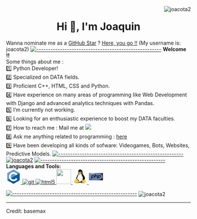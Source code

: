 <img align ="right" src="https://komarev.com/ghpvc/?username=joacota2&label=Profile%20views&color=0e75b6&style=flat" alt="joacota2">
<h1 align="center">Hi 👋, I'm Joaquin</h1>

Wanna nominate me as a <a href="https://stars.github.com/">GitHub Star</a> ? <a href="https://stars.github.com/nominate/">Here, you go !!</a> (My username is: joacota2)
[![-----------------------------------------------------](
https://raw.githubusercontent.com/andreasbm/readme/master/assets/lines/aqua.png)](https://github.com/BaseMax?tab=repositories)
<b>Welcome !! </b><br/>
Some things about me :<br/>
:one: Python Developer!<br/>
:two: Specialized on DATA fields.<br/>
:three: Proficient C++, HTML, CSS and Python.<br/> 
:four: Have experience on many areas of programming like Web Development with Django and advanced analytics techniques with Pandas.<br/>
:five: I’m currently not working.<br>
:six: Looking for an enthusiastic experience to boost my DATA faculties.<br>
:seven: How to reach me : Mail me at ![](https://chxo.com/labelgen/labelgen.php?textval=+gomezjoaquin83%gmail.com&font=ARIAL.TTF&size=12&bgcolor=%23ffffff&textcolor=%23000000&submit=create+image)<br/>
:eight: Ask me anything related to programming : <a href="https://github.com/joacota2/joacota2/issues/new?assignees=&labels=question&template=custom.md&title=Question%3A+%5BYour-Title%5D">here</a><br/> 
:nine: Have been developing all kinds of sofware: Videogames, Bots, Websites, Predictive Models.
[![-----------------------------------------------------](
https://raw.githubusercontent.com/andreasbm/readme/master/assets/lines/aqua.png)](https://github.com/joacota2?tab=repositories)
<a href="https://github.com/joacota2?tab=repositories"><img src="https://github-profile-trophy.vercel.app/?username=joacota2&column=8&margin-w=15&margin-h=15" alt="joacota2"></a> 
[![-----------------------------------------------------](
https://raw.githubusercontent.com/andreasbm/readme/master/assets/lines/aqua.png)](https://github.com/joacota2?tab=repositories)
<b><br>Languages and Tools:</b><br/>
<a href="https://www.cprogramming.com/" target="_blank"> <img src="https://raw.githubusercontent.com/devicons/devicon/master/icons/c/c-original.svg" alt="c" width="40" height="40"/> </a> <a href="https://git-scm.com/" target="_blank"> <img src="https://www.vectorlogo.zone/logos/git-scm/git-scm-icon.svg" alt="git" width="40" height="40"/> </a> <a href="https://www.python.org" target="_blank"> <img src="https://upload.wikimedia.org/wikipedia/commons/thumb/c/c3/Python-logo-notext.svg/1200px-Python-logo-notext.svg.png" alt="html5" width="40" height="40"/> </a> <a href="https://www.mysql.com" target="_blank"> <img src="https://upload.wikimedia.org/wikipedia/commons/thumb/b/b2/Database-mysql.svg/1448px-Database-mysql.svg.png" width="40" height="40"/> </a> <a href="https://www.linux.org/" target="_blank"> <img src="https://raw.githubusercontent.com/devicons/devicon/master/icons/linux/linux-original.svg" alt="linux" width="40" height="40"/> </a> <a href="https://www.php.net" target="_blank"> <img src="https://raw.githubusercontent.com/devicons/devicon/master/icons/php/php-original.svg" alt="php" width="40" height="40"/> </a>
<br>

[![-----------------------------------------------------](
https://raw.githubusercontent.com/andreasbm/readme/master/assets/lines/aqua.png)](https://github.com/joacota2?tab=repositories)
<img align="center" src="https://github-readme-stats.vercel.app/api?username=joacota2&show_icons=true&locale=en" alt="joacota2">

------

Credit: basemax


